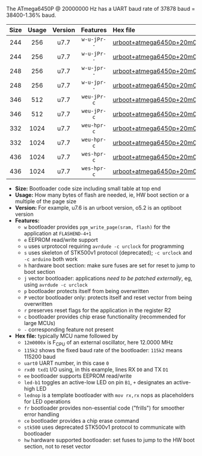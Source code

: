 The ATmega6450P @ 20000000 Hz has a UART baud rate of 37878 baud = 38400-1.36% baud.

|Size|Usage|Version|Features|Hex file|
|:-:|:-:|:-:|:-:|:--|
|244|256|u7.7|`w-u-jPr--`|[urboot+atmega6450p+20m0000x+++38k4_uart0_rxe0_txe1_led+b7.hex](https://raw.githubusercontent.com/stefanrueger/urboot.hex/main/mcus/atmega6450p/external_oscillator/fcpu+20m0000_Hz/br+++38k4_bps/urboot+atmega6450p+20m0000x+++38k4_uart0_rxe0_txe1_led+b7.hex)|
|244|256|u7.7|`w-u-jPr--`|[urboot+atmega6450p+20m0000x+++38k4_uart0_rxe0_txe1_lednop.hex](https://raw.githubusercontent.com/stefanrueger/urboot.hex/main/mcus/atmega6450p/external_oscillator/fcpu+20m0000_Hz/br+++38k4_bps/urboot+atmega6450p+20m0000x+++38k4_uart0_rxe0_txe1_lednop.hex)|
|248|256|u7.7|`w-u-jpr--`|[urboot+atmega6450p+20m0000x+++38k4_uart0_rxe0_txe1_led+b7_fr.hex](https://raw.githubusercontent.com/stefanrueger/urboot.hex/main/mcus/atmega6450p/external_oscillator/fcpu+20m0000_Hz/br+++38k4_bps/urboot+atmega6450p+20m0000x+++38k4_uart0_rxe0_txe1_led+b7_fr.hex)|
|248|256|u7.7|`w-u-jpr--`|[urboot+atmega6450p+20m0000x+++38k4_uart0_rxe0_txe1_lednop_fr.hex](https://raw.githubusercontent.com/stefanrueger/urboot.hex/main/mcus/atmega6450p/external_oscillator/fcpu+20m0000_Hz/br+++38k4_bps/urboot+atmega6450p+20m0000x+++38k4_uart0_rxe0_txe1_lednop_fr.hex)|
|346|512|u7.7|`weu-jPr-c`|[urboot+atmega6450p+20m0000x+++38k4_uart0_rxe0_txe1_ee_led+b7_fr_ce.hex](https://raw.githubusercontent.com/stefanrueger/urboot.hex/main/mcus/atmega6450p/external_oscillator/fcpu+20m0000_Hz/br+++38k4_bps/urboot+atmega6450p+20m0000x+++38k4_uart0_rxe0_txe1_ee_led+b7_fr_ce.hex)|
|346|512|u7.7|`weu-jPr-c`|[urboot+atmega6450p+20m0000x+++38k4_uart0_rxe0_txe1_ee_lednop_fr_ce.hex](https://raw.githubusercontent.com/stefanrueger/urboot.hex/main/mcus/atmega6450p/external_oscillator/fcpu+20m0000_Hz/br+++38k4_bps/urboot+atmega6450p+20m0000x+++38k4_uart0_rxe0_txe1_ee_lednop_fr_ce.hex)|
|332|1024|u7.7|`weu-hpr-c`|[urboot+atmega6450p+20m0000x+++38k4_uart0_rxe0_txe1_ee_led+b7_fr_ce_hw.hex](https://raw.githubusercontent.com/stefanrueger/urboot.hex/main/mcus/atmega6450p/external_oscillator/fcpu+20m0000_Hz/br+++38k4_bps/urboot+atmega6450p+20m0000x+++38k4_uart0_rxe0_txe1_ee_led+b7_fr_ce_hw.hex)|
|332|1024|u7.7|`weu-hpr-c`|[urboot+atmega6450p+20m0000x+++38k4_uart0_rxe0_txe1_ee_lednop_fr_ce_hw.hex](https://raw.githubusercontent.com/stefanrueger/urboot.hex/main/mcus/atmega6450p/external_oscillator/fcpu+20m0000_Hz/br+++38k4_bps/urboot+atmega6450p+20m0000x+++38k4_uart0_rxe0_txe1_ee_lednop_fr_ce_hw.hex)|
|436|1024|u7.7|`wes-hpr-c`|[urboot+atmega6450p+20m0000x+++38k4_uart0_rxe0_txe1_ee_led+b7_fr_ce_stk500_hw.hex](https://raw.githubusercontent.com/stefanrueger/urboot.hex/main/mcus/atmega6450p/external_oscillator/fcpu+20m0000_Hz/br+++38k4_bps/urboot+atmega6450p+20m0000x+++38k4_uart0_rxe0_txe1_ee_led+b7_fr_ce_stk500_hw.hex)|
|436|1024|u7.7|`wes-hpr-c`|[urboot+atmega6450p+20m0000x+++38k4_uart0_rxe0_txe1_ee_lednop_fr_ce_stk500_hw.hex](https://raw.githubusercontent.com/stefanrueger/urboot.hex/main/mcus/atmega6450p/external_oscillator/fcpu+20m0000_Hz/br+++38k4_bps/urboot+atmega6450p+20m0000x+++38k4_uart0_rxe0_txe1_ee_lednop_fr_ce_stk500_hw.hex)|

- **Size:** Bootloader code size including small table at top end
- **Usage:** How many bytes of flash are needed, ie, HW boot section or a multiple of the page size
- **Version:** For example, u7.6 is an urboot version, o5.2 is an optiboot version
- **Features:**
  + `w` bootloader provides `pgm_write_page(sram, flash)` for the application at `FLASHEND-4+1`
  + `e` EEPROM read/write support
  + `u` uses urprotocol requiring `avrdude -c urclock` for programming
  + `s` uses skeleton of STK500v1 protocol (deprecated); `-c urclock` and `-c arduino` both work
  + `h` hardware boot section: make sure fuses are set for reset to jump to boot section
  + `j` vector bootloader: applications *need to be patched externally*, eg, using `avrdude -c urclock`
  + `p` bootloader protects itself from being overwritten
  + `P` vector bootloader only: protects itself and reset vector from being overwritten
  + `r` preserves reset flags for the application in the register R2
  + `c` bootloader provides chip erase functionality (recommended for large MCUs)
  + `-` corresponding feature not present
- **Hex file:** typically MCU name followed by
  + `12m0000x` is F<sub>CPU</sub> of an external oscillator, here 12.0000 MHz
  + `115k2` shows the fixed baud rate of the bootloader: `115k2` means 115200 baud
  + `uart0` UART number, in this case `0`
  + `rxd0 txd1` I/O using, in this example, lines RX `D0` and TX `D1`
  + `ee` bootloader supports EEPROM read/write
  + `led-b1` toggles an active-low LED on pin `B1`, `+` designates an active-high LED
  + `lednop` is a template bootloader with `mov rx,rx` nops as placeholders for LED operations
  + `fr` bootloader provides non-essential code ("frills") for smoother error handling
  + `ce` bootloader provides a chip erase command
  + `stk500` uses deprecated STK500v1 protocol to communicate with bootloader
  + `hw` hardware supported bootloader: set fuses to jump to the HW boot section, not to reset vector
